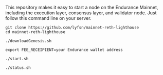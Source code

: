 

This repository makes it easy to start a node on the Endurance Mainnet, including the execution layer, consensus layer, and validator node. Just follow this command line on your server.

```
git clone https://github.com/lyfsn/mainnet-reth-lighthouse
cd mainnet-reth-lighthouse

./downloadGenesis.sh

export FEE_RECEIPIENT=your Endurance wallet address

./start.sh

./status.sh
```



